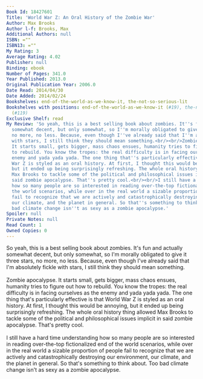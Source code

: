 ```yaml
---
Book Id: 18427601
Title: 'World War Z: An Oral History of the Zombie War'
Author: Max Brooks
Author l-f: Brooks, Max
Additional Authors: null
ISBN: =""
ISBN13: =""
My Rating: 3
Average Rating: 4.02
Publisher: null
Binding: ebook
Number of Pages: 341.0
Year Published: 2013.0
Original Publication Year: 2006.0
Date Read: 2014/04/30
Date Added: 2014/02/24
Bookshelves: end-of-the-world-as-we-know-it, the-not-so-serious-lit
Bookshelves with positions: end-of-the-world-as-we-know-it (#19), the-not-so-serious-lit
  (#119)
Exclusive Shelf: read
My Review: 'So yeah, this is a best selling book about zombies. It''s fun and actually
  somewhat decent, but only somewhat, so I''m morally obligated to give it three stars,
  no more, no less. Because, even though I''ve already said that I''m absolutely fickle
  with stars, I still think they should mean something.<br/><br/>Zombie apocalypse.
  It starts small, gets bigger, mass chaos ensues, humanity tries to figure out how
  to rebuild. You know the tropes: the real difficulty is in facing ourselves as the
  enemy and yada yada yada. The one thing that''s particularly effective is that World
  War Z is styled as an oral history. At first, I thought this would be annoying,
  but it ended up being surprisingly refreshing. The whole oral history thing allowed
  Max Brooks to tackle some of the political and philosophical issues implicit in
  said zombie apocalypse. That''s pretty cool.<br/><br/>I still have a hard time understanding
  how so many people are so interested in reading over-the-top fictionalized end of
  the world scenarios, while over in the real world a sizable proportion of people
  fail to recognize that we are actively and catastrophically destroying our environment,
  our climate, and the planet in general. So that''s something to think about. Too
  bad climate change isn''t as sexy as a zombie apocalypse.'
Spoiler: null
Private Notes: null
Read Count: 1
Owned Copies: 0
---
```


So yeah, this is a best selling book about zombies. It's fun and actually somewhat decent, but only somewhat, so I'm morally obligated to give it three stars, no more, no less. Because, even though I've already said that I'm absolutely fickle with stars, I still think they should mean something.<br/><br/>Zombie apocalypse. It starts small, gets bigger, mass chaos ensues, humanity tries to figure out how to rebuild. You know the tropes: the real difficulty is in facing ourselves as the enemy and yada yada yada. The one thing that's particularly effective is that World War Z is styled as an oral history. At first, I thought this would be annoying, but it ended up being surprisingly refreshing. The whole oral history thing allowed Max Brooks to tackle some of the political and philosophical issues implicit in said zombie apocalypse. That's pretty cool.<br/><br/>I still have a hard time understanding how so many people are so interested in reading over-the-top fictionalized end of the world scenarios, while over in the real world a sizable proportion of people fail to recognize that we are actively and catastrophically destroying our environment, our climate, and the planet in general. So that's something to think about. Too bad climate change isn't as sexy as a zombie apocalypse.